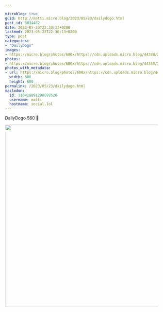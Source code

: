 ```yaml
---

microblog: true
guid: http://matti.micro.blog/2023/05/23/dailydogo.html
post_id: 3034482
date: 2023-05-23T22:30:13+0200
lastmod: 2023-05-23T22:30:13+0200
type: post
categories:
- "DailyDogo"
images:
- https://micro.blog/photos/600x/https://cdn.uploads.micro.blog/44388/2023/0d85b4753a.jpg
photos:
- https://micro.blog/photos/600x/https://cdn.uploads.micro.blog/44388/2023/0d85b4753a.jpg
photos_with_metadata:
- url: https://micro.blog/photos/600x/https://cdn.uploads.micro.blog/44388/2023/0d85b4753a.jpg
  width: 600
  height: 600
permalink: /2023/05/23/dailydogo.html
mastodon:
  id: 110419891298690626
  username: matti
  hostname: social.lol
---
```

DailyDogo 560 🐶

<img src="/media/uploads/2023/0d85b4753a.jpg" width="600" height="600" alt="" />
